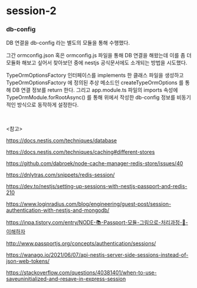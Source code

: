 # session-2

### db-config

DB 연결을 db-config 라는 별도의 모듈을 통해 수행했다. 

그간 ormconfig.json 혹은 ormconfig.js 파일을 통해 DB 연결을 해왔는데 이를 좀 더 모듈화 해보고 싶어서 찾아보던 중에 nestjs 공식문서에도 소개되는 방법을 시도했다. 

TypeOrmOptionsFactory 인터페이스를 implements 한 클래스 파일을 생성하고 TypeOrmOptionsFactory 에 정의된 추상 메소드인 createTypeOrmOptions 를 통해 DB 연결 정보를 return 한다. 그리고 app.module.ts 파일의 imports 속성에 TypeOrmModule.forRootAsync() 를 통해 위에서 작성한 db-config 정보를 비동기적인 방식으로 동작하게 설정한다.

<br>

<참고>

https://docs.nestjs.com/techniques/database

https://docs.nestjs.com/techniques/caching#different-stores

https://github.com/dabroek/node-cache-manager-redis-store/issues/40

https://dnlytras.com/snippets/redis-session/

https://dev.to/nestjs/setting-up-sessions-with-nestjs-passport-and-redis-210

https://www.loginradius.com/blog/engineering/guest-post/session-authentication-with-nestjs-and-mongodb/

https://inpa.tistory.com/entry/NODE-📚-Passport-모듈-그림으로-처리과정-💯-이해하자

http://www.passportjs.org/concepts/authentication/sessions/

https://wanago.io/2021/06/07/api-nestjs-server-side-sessions-instead-of-json-web-tokens/

https://stackoverflow.com/questions/40381401/when-to-use-saveuninitialized-and-resave-in-express-session